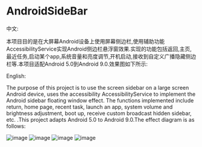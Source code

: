 # AndroidSideBar
中文:

本项目目的是在大屏幕Android设备上使用屏幕侧边栏,使用辅助功能AccessibilityService实现Android侧边栏悬浮窗效果.实现的功能包括返回,主页,最近任务,启动某个app,系统音量和亮度调节,开机启动,接收到自定义广播隐藏侧边栏等.本项目适配Android 5.0到Android 9.0.效果图如下所示:

English:

The purpose of this project is to use the screen sidebar on a large screen Android device, uses the accessibility AccessibilityService to implement the Android sidebar floating window effect. The functions implemented include return, home page, recent task, launch an app, system volume and brightness adjustment, boot up, receive custom broadcast hidden sidebar, etc. .This project adapts Android 5.0 to Android 9.0.The effect diagram is as follows:

![image](https://github.com/afterschoolkido/AndroidSideBar/tree/master/PICS/1.png)
![image](https://github.com/afterschoolkido/AndroidSideBar/tree/master/PICS/2.png)
![image](https://github.com/afterschoolkido/AndroidSideBar/tree/master/PICS/3.png)
![image](https://github.com/afterschoolkido/AndroidSideBar/tree/master/PICS/4.png)
